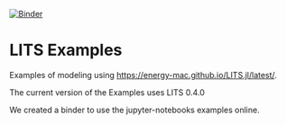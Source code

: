 [![Binder](https://mybinder.org/badge_logo.svg)](https://mybinder.org/v2/gh/Energy-MAC/LITS-Examples/master)

# LITS Examples
Examples of modeling using https://energy-mac.github.io/LITS.jl/latest/. 

The current version of the Examples uses LITS 0.4.0

We created a binder to use the jupyter-notebooks examples online.

